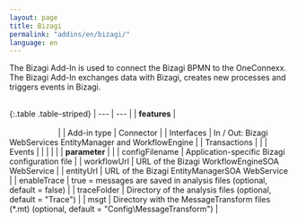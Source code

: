 ```yaml
---
layout: page
title: Bizagi
permalink: "addins/en/bizagi/"
language: en
---
```


The Bizagi Add-In is used to connect the Bizagi BPMN to the OneConnexx.<br />The Bizagi Add-In exchanges data with Bizagi, creates new processes and triggers events in Bizagi.<br /><br />

{:.table .table-striped}
| --- | --- |
| __features__ | &nbsp;&nbsp;&nbsp;&nbsp;&nbsp;&nbsp;&nbsp;&nbsp;&nbsp;&nbsp;&nbsp;&nbsp;&nbsp;&nbsp;&nbsp;&nbsp;&nbsp;&nbsp;&nbsp;&nbsp;&nbsp;&nbsp;&nbsp;&nbsp;&nbsp;&nbsp;&nbsp;&nbsp;&nbsp;&nbsp;&nbsp;&nbsp;&nbsp;&nbsp;&nbsp;&nbsp;&nbsp;&nbsp;&nbsp;&nbsp;&nbsp;&nbsp;&nbsp;&nbsp;&nbsp;&nbsp;&nbsp;&nbsp;&nbsp;&nbsp;&nbsp;&nbsp;&nbsp;&nbsp;&nbsp;&nbsp;&nbsp;&nbsp;&nbsp;&nbsp;&nbsp;&nbsp;&nbsp;&nbsp;&nbsp;&nbsp;&nbsp;&nbsp;&nbsp;&nbsp;&nbsp;&nbsp;&nbsp;&nbsp;&nbsp;&nbsp;&nbsp;&nbsp;&nbsp;&nbsp;&nbsp;&nbsp;&nbsp;&nbsp;&nbsp;&nbsp;&nbsp;&nbsp;&nbsp;&nbsp;&nbsp;&nbsp;&nbsp;&nbsp;&nbsp;&nbsp;&nbsp;&nbsp;&nbsp;&nbsp;&nbsp;&nbsp;&nbsp;&nbsp;&nbsp;&nbsp;&nbsp;&nbsp;&nbsp;&nbsp;&nbsp;&nbsp;&nbsp;&nbsp;&nbsp;&nbsp;&nbsp;&nbsp;&nbsp;&nbsp;&nbsp;&nbsp;&nbsp;&nbsp;&nbsp;&nbsp;&nbsp;&nbsp;&nbsp;&nbsp;&nbsp;&nbsp;&nbsp;&nbsp;&nbsp;&nbsp;&nbsp;&nbsp;&nbsp;&nbsp;&nbsp;&nbsp;&nbsp;&nbsp;&nbsp;&nbsp;&nbsp;&nbsp;&nbsp; |
| Add-in type | Connector |
| Interfaces | In / Out: Bizagi WebServices EntityManager and WorkflowEngine |
| Transactions | |
| Events |  |
| | |
| __parameter__ | |
| configFilename | Application-specific Bizagi configuration file |
| workflowUrl | URL of the Bizagi WorkflowEngineSOA WebService |
| entityUrl | 	URL of the Bizagi EntityManagerSOA WebService |
| enableTrace | true = messages are saved in analysis files (optional, default = false) |
| traceFolder | Directory of the analysis files (optional, default = "Trace") |
| msgt | Directory with the MessageTransform files (\*.mt) (optional, default = "Config\\MessageTransform") |


<!-- 
### Anwendungsbeispiele 

ToDo
-->

